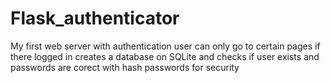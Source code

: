 # Flask_authenticator
My first web server with authentication
user can only go to certain pages if there logged in
creates a database on SQLite and checks if user exists and passwords are corect with hash passwords for security
